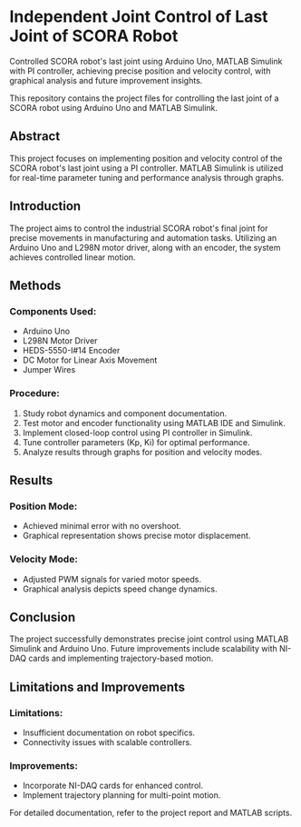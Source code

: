  # Independent Joint Control of Last Joint of SCORA Robot
  Controlled SCORA robot's last joint using Arduino Uno, MATLAB Simulink with PI controller, achieving precise position and velocity control, with graphical analysis and future improvement insights.

This repository contains the project files for controlling the last joint of a SCORA robot using Arduino Uno and MATLAB Simulink. 

## Abstract

This project focuses on implementing position and velocity control of the SCORA robot's last joint using a PI controller. MATLAB Simulink is utilized for real-time parameter tuning and performance analysis through graphs.

## Introduction

The project aims to control the industrial SCORA robot's final joint for precise movements in manufacturing and automation tasks. Utilizing an Arduino Uno and L298N motor driver, along with an encoder, the system achieves controlled linear motion.

## Methods

### Components Used:
- Arduino Uno
- L298N Motor Driver
- HEDS-5550-I#14 Encoder
- DC Motor for Linear Axis Movement
- Jumper Wires

### Procedure:
1. Study robot dynamics and component documentation.
2. Test motor and encoder functionality using MATLAB IDE and Simulink.
3. Implement closed-loop control using PI controller in Simulink.
4. Tune controller parameters (Kp, Ki) for optimal performance.
5. Analyze results through graphs for position and velocity modes.

## Results

### Position Mode:
- Achieved minimal error with no overshoot.
- Graphical representation shows precise motor displacement.

### Velocity Mode:
- Adjusted PWM signals for varied motor speeds.
- Graphical analysis depicts speed change dynamics.

## Conclusion

The project successfully demonstrates precise joint control using MATLAB Simulink and Arduino Uno. Future improvements include scalability with NI-DAQ cards and implementing trajectory-based motion.

## Limitations and Improvements

### Limitations:
- Insufficient documentation on robot specifics.
- Connectivity issues with scalable controllers.

### Improvements:
- Incorporate NI-DAQ cards for enhanced control.
- Implement trajectory planning for multi-point motion.

For detailed documentation, refer to the project report and MATLAB scripts.


